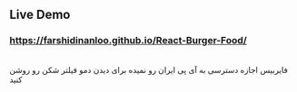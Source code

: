 ## Live Demo
###  https://farshidinanloo.github.io/React-Burger-Food/
<br />
فایربیس اجازه دسترسی به آی پی ایران رو نمیده برای دیدن دمو فیلتر شکن رو روشن کنید
